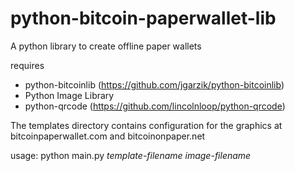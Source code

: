 python-bitcoin-paperwallet-lib
==============================

A python library to create offline paper wallets

requires
* python-bitcoinlib (https://github.com/jgarzik/python-bitcoinlib)
* Python Image Library
* python-qrcode (https://github.com/lincolnloop/python-qrcode)

The templates directory contains configuration for the graphics at bitcoinpaperwallet.com and bitcoinonpaper.net

usage:
python main.py *template-filename* *image-filename*
